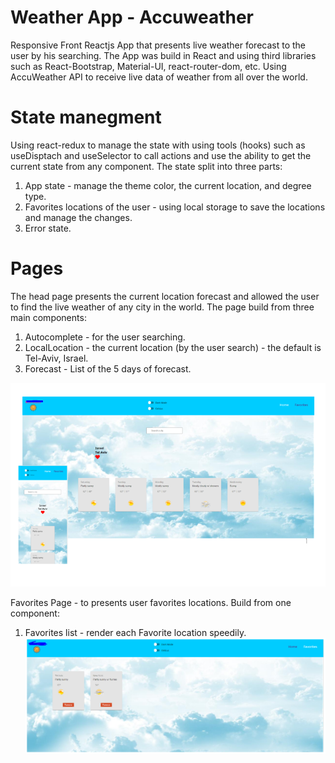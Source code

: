 # Weather App - Accuweather
Responsive Front Reactjs App that presents live weather forecast to the user by his searching. 
The App was build in React and using third libraries such as React-Bootstrap, Material-UI, react-router-dom, etc. 
Using AccuWeather API to receive live data of weather from all over the world. 

# State manegment 
Using react-redux to manage the state with using tools (hooks) such as useDisptach and useSelector to call actions 
and use the ability to get the current state from any component. 
The state split into three parts: 
1. App state - manage the theme color, the current location, and degree type.
2. Favorites locations of the user - using local storage to save the locations and manage the changes.
3. Error state.

# Pages
The head page presents the current location forecast and allowed the user to find the live weather of any city in the world.
The page build from three main components:
1. Autocomplete - for the user searching.
2. LocalLocation - the current location (by the user search) - the default is Tel-Aviv, Israel.
3. Forecast - List of the 5 days of forecast.

![](/image/head.PNG)

Favorites Page - to presents user favorites locations.
Build from one component:
1. Favorites list - render each Favorite location speedily.
![](/image/favorites.PNG)
